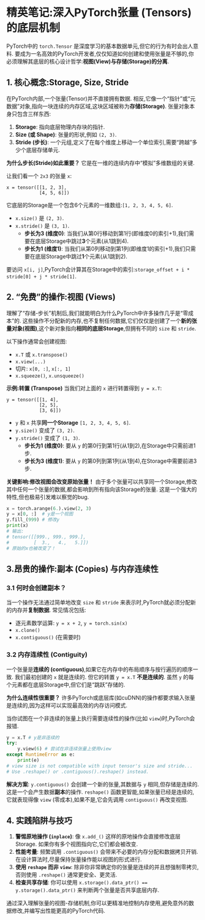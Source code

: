 # 精英笔记:深入PyTorch张量 (Tensors) 的底层机制

PyTorch中的 `torch.Tensor` 是深度学习的基本数据单元,但它的行为有时会出人意料. 要成为一名高效的PyTorch开发者,仅仅知道如何创建和使用张量是不够的,你必须理解其底层的核心设计哲学:**视图(View)与存储(Storage)的分离**. 

## 1. 核心概念:Storage, Size, Stride

在PyTorch内部,一个张量(Tensor)并不直接拥有数据. 相反,它像一个“指针”或“元数据”对象,指向一块连续的内存区域,这块区域被称为**存储(Storage)**. 张量对象本身只包含三样东西:

1.  **Storage**: 指向底层物理内存块的指针. 
2.  **Size (或 Shape)**: 张量的形状,例如 `(2, 3)`. 
3.  **Stride (步长)**: 一个元组,定义了在每个维度上移动一个单位索引,需要“跨越”多少个底层存储单元. 

**为什么步长(Stride)如此重要？**
它是在一维的连续内存中“模拟”多维数组的关键. 

让我们看一个 `2x3` 的张量 `x`:
```
x = tensor([[1, 2, 3],
            [4, 5, 6]])
```
它底层的Storage是一个包含6个元素的一维数组:`[1, 2, 3, 4, 5, 6]`. 
*   `x.size()` 是 `(2, 3)`. 
*   `x.stride()` 是 `(3, 1)`. 
    *   **步长为3 (维度0)**: 当我们从第0行移动到第1行(即维度0的索引+1),我们需要在底层Storage中跳过**3**个元素(从1跳到4). 
    *   **步长为1 (维度1)**: 当我们从第0列移动到第1列(即维度1的索引+1),我们只需要在底层Storage中跳过**1**个元素(从1跳到2). 

要访问 `x[i, j]`,PyTorch会计算其在Storage中的索引:`storage_offset + i * stride[0] + j * stride[1]`. 

## 2. “免费”的操作:视图 (Views)

理解了“存储-步长”机制后,我们就能明白为什么PyTorch中许多操作几乎是“零成本”的. 这些操作不分配新的内存,也不复制任何数据,它们仅仅是创建了一个**新的张量对象(视图)**,这个新对象指向**相同的底层Storage**,但拥有不同的 `size` 和 `stride`. 

以下操作通常会创建视图:
*   `x.T` 或 `x.transpose()`
*   `x.view(...)`
*   切片: `x[0, :]`, `x[:, 1]`
*   `x.squeeze()`, `x.unsqueeze()`

**示例:转置 (Transpose)**
当我们对上面的 `x` 进行转置得到 `y = x.T`:
```
y = tensor([[1, 4],
            [2, 5],
            [3, 6]])
```
*   `y` 和 `x` 共享**同一个Storage** `[1, 2, 3, 4, 5, 6]`. 
*   `y.size()` 变成了 `(3, 2)`. 
*   `y.stride()` 变成了 `(1, 3)`. 
    *   **步长为1 (维度0)**: 要从 `y` 的第0行到第1行(从1到2),在Storage中只需前进1步. 
    *   **步长为3 (维度1)**: 要从 `y` 的第0列到第1列(从1到4),在Storage中需要前进3步. 

**关键影响:修改视图会改变原始张量！**
由于多个张量可以共享同一个Storage,修改其中任何一个张量的数据,都会影响到所有指向该Storage的张量. 这是一个强大的特性,但也极易引发难以察觉的bug. 

```python
x = torch.arange(6.).view(2, 3)
y = x[0, :]  # y是一个视图
y.fill_(999) # 修改y
print(x)
# 输出:
# tensor([[999., 999., 999.],
#         [  3.,   4.,   5.]])
# 原始的x也被改变了！
```

## 3.昂贵的操作:副本 (Copies) 与内存连续性

### 3.1 何时会创建副本？
当一个操作无法通过简单地改变 `size` 和 `stride` 来表示时,PyTorch就必须分配新的内存并**复制数据**. 
常见情况包括:
*   逐元素数学运算: `y = x + 2`, `y = torch.sin(x)`
*   `x.clone()`
*   `x.contiguous()` (在需要时)

### 3.2 内存连续性 (Contiguity)

一个张量是**连续的 (contiguous)**,如果它在内存中的布局顺序与按行遍历的顺序一致. 我们最初创建的 `x` 就是连续的. 但它的转置 `y = x.T` **不是连续的**. 虽然 `y` 的每个元素都在底层Storage中,但它们是“跳跃”存储的. 

**为什么连续性很重要？**
许多PyTorch或底层库(如cuDNN)的操作都要求输入张量是连续的,因为这样可以实现最高效的内存访问模式. 

当你试图在一个非连续的张量上执行需要连续性的操作(比如 `view`)时,PyTorch会报错. 

```python
y = x.T # y是非连续的
try:
    y.view(6) # 尝试在非连续张量上使用view
except RuntimeError as e:
    print(e)
# view size is not compatible with input tensor's size and stride...
# Use .reshape() or .contiguous().reshape() instead.
```
**解决方案**:
`y.contiguous()` 会创建一个新的张量,其数据与 `y` 相同,但存储是连续的. 这是一个会产生数据**副本**的操作. `reshape()` 函数更智能,如果张量已经是连续的,它就表现得像 `view` (零成本),如果不是,它会先调用 `contiguous()` 再改变视图. 

## 4. 实践陷阱与技巧

1.  **警惕原地操作 (`inplace`)**: 像 `x.add_()` 这样的原地操作会直接修改底层Storage. 如果你有多个视图指向它,它们都会被改变. 
2.  **性能考量**: 频繁调用 `.contiguous()` 会带来不必要的内存分配和数据拷贝开销. 在设计算法时,尽量保持张量操作能以视图的形式进行. 
3.  **使用 `reshape` 而非 `view`**: 除非你非常确定你的张量是连续的并且想强制零拷贝,否则使用 `.reshape()` 通常更安全、更灵活. 
4.  **检查共享存储**: 你可以使用 `x.storage().data_ptr() == y.storage().data_ptr()` 来判断两个张量是否共享底层内存. 

通过深入理解张量的视图-存储机制,你可以更精准地控制内存使用,避免意外的数据修改,并编写出性能更高的PyTorch代码. 